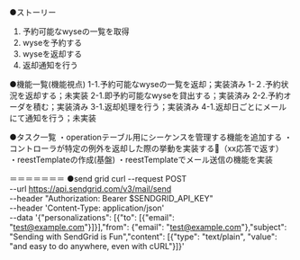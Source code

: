 ●ストーリー
1. 予約可能なwyseの一覧を取得
2. wyseを予約する
3. wyseを返却する
4. 返却通知を行う

●機能一覧(機能視点)
1-1.予約可能なwyseの一覧を返却；実装済み
1-２.予約状況を返却する；未実装
2-1.即予約可能なwyseを貸出する；実装済み
2-2.予約オーダを積む；実装済み
3-1.返却処理を行う；実装済み
4-1.返却日ごとにメールにて通知を行う；未実装


●タスク一覧
・operationテーブル用にシーケンスを管理する機能を追加する
・コントローラが特定の例外を返却した際の挙動を実装する（xx応答で返す）
・reestTemplateの作成(基盤)
・reestTemplateでメール送信の機能を実装

＝＝＝＝＝＝＝
●send grid
curl --request POST \
  --url https://api.sendgrid.com/v3/mail/send \
  --header "Authorization: Bearer $SENDGRID_API_KEY" \
  --header 'Content-Type: application/json' \
  --data '{"personalizations": [{"to": [{"email": "test@example.com"}]}],"from": {"email": "test@example.com"},"subject": "Sending with SendGrid is Fun","content": [{"type": "text/plain", "value": "and easy to do anywhere, even with cURL"}]}'
